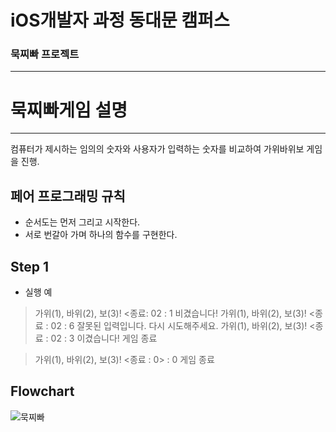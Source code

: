 # iOS개발자 과정 동대문 캠퍼스


### 묵찌빠 프로젝트 
---

# 묵찌빠게임 설명 
---
컴퓨터가 제시하는 임의의 숫자와 사용자가 입력하는 숫자를 비교하여 가위바위보 게임을 진행.

## 페어 프로그래밍 규칙
- 순서도는 먼저 그리고 시작한다.
- 서로 번갈아 가며 하나의 함수를 구현한다.

## Step 1
- 실행 예
> 가위(1), 바위(2), 보(3)! <종료: 02 : 1 비겼습니다!
가위(1), 바위(2), 보(3)! <종료 : 02 : 6 잘못된 입력입니다. 다시 시도해주세요.
가위(1), 바위(2), 보(3)! <종료 : 02 : 3 이겼습니다!
게임 종료

> 가위(1), 바위(2), 보(3)! <종료 : 0> : 0
게임 종료


## Flowchart
![묵찌빠](https://github.com/happykwon/sessac_week_1/assets/149054154/e4d79bae-9dd8-49c9-a5a7-8b5a367a91e8)


